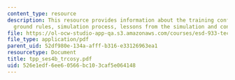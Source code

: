 ```yaml
---
content_type: resource
description: This resource provides information about the training conflict, simulation
  ground rules, simulation process, lessons from the simulation and conflict styles.
file: https://ol-ocw-studio-app-qa.s3.amazonaws.com/courses/esd-933-technology-policy-negotiations-and-dispute-resolution-spring-2005/526e1edf6ee60566bc103caf5e064148_tpp_ses4b_trcosy.pdf
file_type: application/pdf
parent_uid: 52df980e-134a-afff-b316-e33126963ea1
resourcetype: Document
title: tpp_ses4b_trcosy.pdf
uid: 526e1edf-6ee6-0566-bc10-3caf5e064148
---
```

